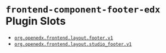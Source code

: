 # `frontend-component-footer-edx` Plugin Slots

* [`org.openedx.frontend.layout.footer.v1`](./FooterSlot/)
* [`org.openedx.frontend.layout.studio_footer.v1`](./StudioFooterSlot/)
